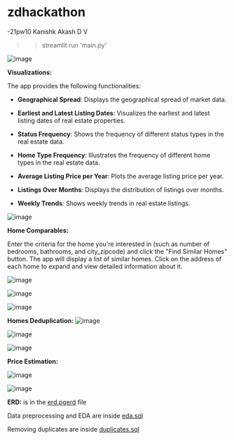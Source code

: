 # zdhackathon
-21pw10
Kanishk Akash D V

>> streamlit run 'main.py'
 
![image](https://github.com/kanxshkk/zdhackathon/assets/102735501/a716d0ae-75cc-442a-8b4c-626105340224)


**Visualizations:**

The app provides the following functionalities:

- **Geographical Spread**: Displays the geographical spread of market data.

- **Earliest and Latest Listing Dates**: Visualizes the earliest and latest listing dates of real estate properties.

- **Status Frequency**: Shows the frequency of different status types in the real estate data.

- **Home Type Frequency**: Illustrates the frequency of different home types in the real estate data.

- **Average Listing Price per Year**: Plots the average listing price per year.

- **Listings Over Months**: Displays the distribution of listings over months.

- **Weekly Trends**: Shows weekly trends in real estate listings.

![image](https://github.com/kanxshkk/zdhackathon/assets/102735501/7863836f-cfaf-44f5-81e5-1a44700e9c65)


**Home Comparables:**

Enter the criteria for the home you're interested in (such as number of bedrooms, bathrooms, and city_zipcode) and click the "Find Similar Homes" button.
The app will display a list of similar homes. 
Click on the address of each home to expand and view detailed information about it.

![image](https://github.com/kanxshkk/zdhackathon/assets/102735501/bd40ed5f-1383-4db8-98dd-912f366dcffc)

![image](https://github.com/kanxshkk/zdhackathon/assets/102735501/5da9d857-e2d4-467e-baa3-71c762d4c2d3)

![image](https://github.com/kanxshkk/zdhackathon/assets/102735501/4e7f5ca9-1c2c-4f30-923e-80c1eefe62a8)





**Homes Deduplication:**
![image](https://github.com/kanxshkk/zdhackathon/assets/102735501/38c61dc7-d7a2-4278-95c5-813a9c242140)

![image](https://github.com/kanxshkk/zdhackathon/assets/102735501/65ffa03f-2787-40c4-b077-8e1133fe5b77)

![image](https://github.com/kanxshkk/zdhackathon/assets/102735501/adeb8d49-47b6-4e17-94ba-2edf82ca4a5e)


**Price Estimation:**

![image](https://github.com/kanxshkk/zdhackathon/assets/102735501/7be50a31-318f-4cc3-8a04-2f66b8350e68)

![image](https://github.com/kanxshkk/zdhackathon/assets/102735501/3f26264a-9614-47ad-8626-bbefe1c0e9cd)

**ERD:** is in the [erd.pgerd](https://github.com/kanxshkk/zdhackathon/blob/main/erd.pgerd) file


Data preprocessing and EDA are inside [eda.sql](https://github.com/kanxshkk/zdhackathon/blob/main/eda.sql)

Removing duplicates are inside [duplicates.sql](https://github.com/kanxshkk/zdhackathon/blob/main/duplicates.sql)
